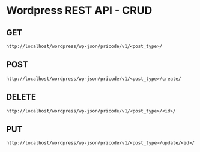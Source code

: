 # Wordpress REST API - CRUD
## GET
```
http://localhost/wordpress/wp-json/pricode/v1/<post_type>/
```
## POST
```
http://localhost/wordpress/wp-json/pricode/v1/<post_type>/create/
```
## DELETE
```
http://localhost/wordpress/wp-json/pricode/v1/<post_type>/<id>/
```
## PUT
```
http://localhost/wordpress/wp-json/pricode/v1/<post_type>/update/<id>/
```